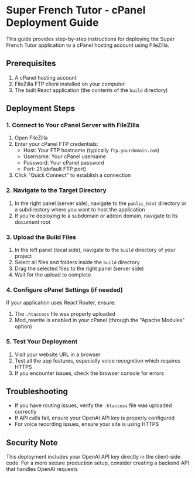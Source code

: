 # Super French Tutor - cPanel Deployment Guide

This guide provides step-by-step instructions for deploying the Super French Tutor application to a cPanel hosting account using FileZilla.

## Prerequisites

1. A cPanel hosting account
2. FileZilla FTP client installed on your computer
3. The built React application (the contents of the `build` directory)

## Deployment Steps

### 1. Connect to Your cPanel Server with FileZilla

1. Open FileZilla
2. Enter your cPanel FTP credentials:
   - Host: Your FTP hostname (typically `ftp.yourdomain.com`)
   - Username: Your cPanel username
   - Password: Your cPanel password
   - Port: 21 (default FTP port)
3. Click "Quick Connect" to establish a connection

### 2. Navigate to the Target Directory

1. In the right panel (server side), navigate to the `public_html` directory or a subdirectory where you want to host the application
2. If you're deploying to a subdomain or addon domain, navigate to its document root

### 3. Upload the Build Files

1. In the left panel (local side), navigate to the `build` directory of your project
2. Select all files and folders inside the `build` directory
3. Drag the selected files to the right panel (server side)
4. Wait for the upload to complete

### 4. Configure cPanel Settings (if needed)

If your application uses React Router, ensure:

1. The `.htaccess` file was properly uploaded
2. Mod_rewrite is enabled in your cPanel (through the "Apache Modules" option)

### 5. Test Your Deployment

1. Visit your website URL in a browser
2. Test all the app features, especially voice recognition which requires HTTPS
3. If you encounter issues, check the browser console for errors

## Troubleshooting

- If you have routing issues, verify the `.htaccess` file was uploaded correctly
- If API calls fail, ensure your OpenAI API key is properly configured
- For voice recording issues, ensure your site is using HTTPS

## Security Note

This deployment includes your OpenAI API key directly in the client-side code. For a more secure production setup, consider creating a backend API that handles OpenAI requests 